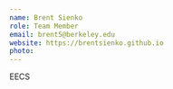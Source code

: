 ```yaml
---
name: Brent Sienko
role: Team Member
email: brent5@berkeley.edu
website: https://brentsienko.github.io
photo: 
---
```


EECS

